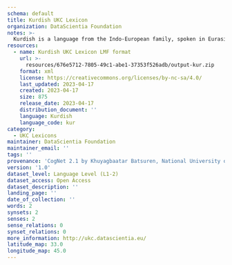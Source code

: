 ```yaml
---
schema: default
title: Kurdish UKC Lexicon
organization: DataScientia Foundation
notes: >-
  Kurdish is a language from the Indo-European family, spoken in Eurasia. The UKC Lexicon of Kurdish is represented as a lexico-semantic network. It consists of words, word senses, synsets, as well as sense-level and synset-level relationships.
resources:
  - name: Kurdish UKC Lexicon LMF format
    url: >-
      resources/676e5712-7805-49c1-abe1-37353f526adb/output-kur.zip
    format: xml
    license: https://creativecommons.org/licenses/by-nc-sa/4.0/
    last_updated: 2023-04-17
    created: 2023-04-17
    size: 875
    release_date: 2023-04-17
    distribution_document: ''
    language: Kurdish
    language_code: kur
category:
  - UKC Lexicons
maintainer: DataScientia Foundation
maintainer_email: ''
tags: ''
provenance: 'CogNet 2.1 by Khuyagbaatar Batsuren, National University of Mongolia (http://cognet.ukc.disi.unitn.it); KinDiv: Kinship Diversity 1.0 by Temuulen Khishigsuren (http://ukc.disi.unitn.it/index.php/kinship/); Princeton WordNet 2.1 by Princeton University (https://wordnet.princeton.edu)'
version: '1.0'
dataset_level: Language Level (L1-2)
dataset_access: Open Access
dataset_description: ''
landing_page: ''
date_of_collection: ''
words: 2
synsets: 2
senses: 2
sense_relations: 0
synset_relations: 0
more_information: http://ukc.datascientia.eu/
latitude_map: 33.0
longitude_map: 45.0
---
```

